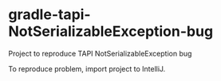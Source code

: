 # gradle-tapi-NotSerializableException-bug

Project to reproduce TAPI NotSerializableException bug

To reproduce problem, import project to IntelliJ.
